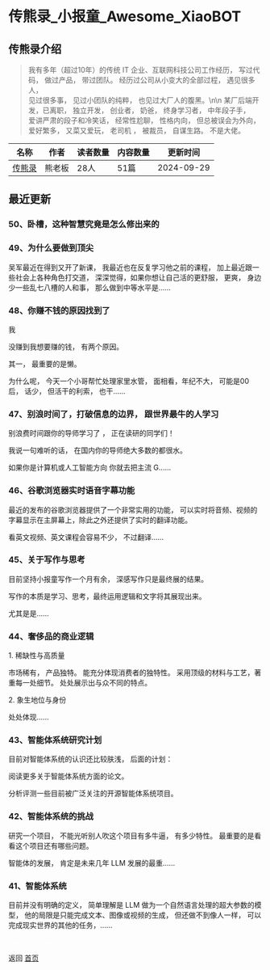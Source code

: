 # 传熊录_小报童_Awesome_XiaoBOT

## 传熊录介绍
> 我有多年（超过10年）的传统 IT 企业、互联网科技公司工作经历， 写过代码， 做过产品， 带过团队。 经历过公司从小变大的全部过程， 遇见很多人，  
见过很多事， 见过小团队的纯粹， 也见过大厂人的腹黑。\n\n 某厂后端开发，已离职， 独立开发， 创业者， 奶爸， 终身学习者， 中年段子手，  
爱讲严肃的段子和冷笑话， 经常性尬聊， 性格内向， 但总被误会为外向， 爱好繁多， 又菜又爱玩， 老司机 ， 被裁员， 自谋生路。 不是大佬。  
  


|名称|作者|读者数量|内容数量|更新时间|
|---|---|---|---|---|
|[传熊录](https://xiaobot.net/p/AI101?refer=0b133df9-27dc-423b-8101-639049001c13)|熊老板|28人|51篇|2024-09-29|

## 最近更新
### 50、卧槽，这种智慧究竟是怎么修出来的

### 49、为什么要做到顶尖

吴军最近在得到又开了新课， 我最近也在反复学习他之前的课程， 加上最近跟一些社会上各种角色打交道， 深深觉得，如果你想让自己活的更舒服， 更爽，
身边少一些乱七八槽的人和事， 那么做到中等水平是......

### 48、你赚不钱的原因找到了

我

没赚到我想要赚的钱， 有两个原因。

其一， 最重要的是懒。

为什么呢， 今天一个小哥帮忙处理家里水管， 面相看，年纪不大， 可能是00后， 话少， 但活干的利索， 也干......

### 47、别浪时间了，打破信息的边界， 跟世界最牛的人学习

别浪费时间跟你的导师学习了 ， 正在读研的同学们！

我说一句难听的话， 在国内你的导师绝大多数的都很水。

如果你是计算机或人工智能方向 你就去把主流 G......

### 46、谷歌浏览器实时语音字幕功能

最近的发布的谷歌浏览器提供了一个非常实用的功能， 可以实时将音频、视频的字幕显示在主屏幕上，除此之外还提供了实时的翻译功能。

看英文视频、英文课程会容易不少， 不过翻译......

### 45、关于写作与思考

目前坚持小报童写作一个月有余， 深感写作只是最终展的结果。

写作的本质是学习、思考，最终运用逻辑和文字将其展现出来。

尤其是是......

### 44、奢侈品的商业逻辑

1\. 稀缺性与高质量

市场稀有， 产品独特。 能充分体现消费者的独特性。 采用顶级的材料与工艺，著重每一处细节。 处处展示出与众不同的特点。

2\. 象生地位与身份

处处体现......

### 43、智能体系统研究计划

目前对智能体系统的认识还比较肤浅， 后面的计划：

阅读更多关于智能体系统方面的论文。

分析评测一些目前被广泛关注的开源智能体系统项目。

### 42、智能体系统的挑战

研究一个项目， 不能光听别人吹这个项目有多牛逼， 有多少特性。 最重要的是看看这个项目还有哪些问题。

智能体的发展， 肯定是未来几年 LLM 发展的最重......

### 41、智能体系统

目前并没有明确的定义， 简单理解是 LLM 做为一个自然语言处理的超大参数的模型， 他的局限是只能完成文本、图像或视频的生成， 但还做不到像人一样，
可以完成现实世界的其他的任务，......


<a href="https://github.com/Reno9527/awesome-xiaobot" style="color: white; text-decoration: none;">awesome-xiaobot</a>

返回 [首页](../README.md)
